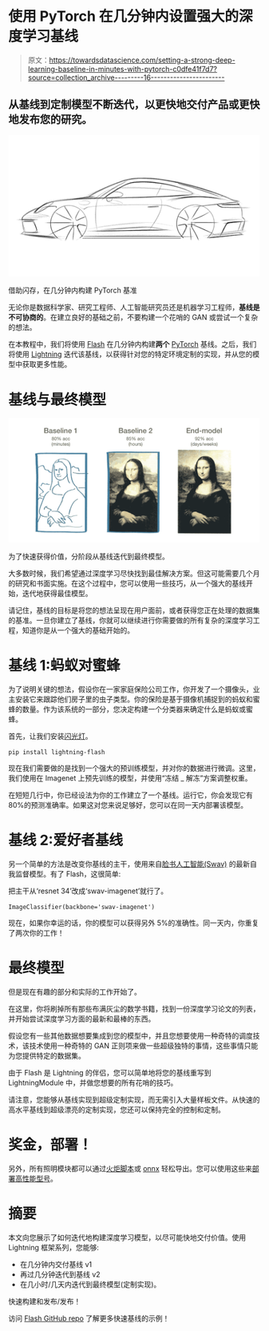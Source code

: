 # 使用 PyTorch 在几分钟内设置强大的深度学习基线

> 原文：<https://towardsdatascience.com/setting-a-strong-deep-learning-baseline-in-minutes-with-pytorch-c0dfe41f7d7?source=collection_archive---------16----------------------->

## 从基线到定制模型不断迭代，以更快地交付产品或更快地发布您的研究。

![](img/8be019c346af3041471f39a57f0d46ce.png)

借助闪存，在几分钟内构建 PyTorch 基准

无论你是数据科学家、研究工程师、人工智能研究员还是机器学习工程师，**基线是不可协商的**。在建立良好的基础之前，不要构建一个花哨的 GAN 或尝试一个复杂的想法。

在本教程中，我们将使用 [Flash](https://github.com/PyTorchLightning/lightning-flash) 在几分钟内构建**两个** [PyTorch](https://ai.facebook.com/tools/pytorch/) 基线。之后，我们将使用 [Lightning](https://github.com/PyTorchLightning/pytorch-lightning) 迭代该基线，以获得针对您的特定环境定制的实现，并从您的模型中获取更多性能。

# 基线与最终模型

![](img/5e8b980b5c13a6ff4f8f236178124a7c.png)

为了快速获得价值，分阶段从基线迭代到最终模型。

大多数时候，我们希望通过深度学习尽快找到最佳解决方案。但这可能需要几个月的研究和书面实施。在这个过程中，您可以使用一些技巧，从一个强大的基线开始，迭代地获得最佳模型。

请记住，基线的目标是将您的想法呈现在用户面前，或者获得您正在处理的数据集的基准。一旦你建立了基线，你就可以继续进行你需要做的所有复杂的深度学习工程，知道你是从一个强大的基础开始的。

# 基线 1:蚂蚁对蜜蜂

为了说明关键的想法，假设你在一家家庭保险公司工作，你开发了一个摄像头，业主安装它来跟踪他们房子里的虫子类型。你的保险是基于摄像机捕捉到的蚂蚁和蜜蜂的数量。作为该系统的一部分，您决定构建一个分类器来确定什么是蚂蚁或蜜蜂。

首先，让我们安装[闪光灯](https://github.com/PyTorchLightning/lightning-flash)。

```
pip install lightning-flash
```

现在我们需要做的是找到一个强大的预训练模型，并对你的数据进行微调。这里，我们使用在 Imagenet 上预先训练的模型，并使用“冻结 _ 解冻”方案调整权重。

在短短几行中，你已经设法为你的工作建立了一个基线。运行它，你会发现它有 80%的预测准确率。如果这对您来说足够好，您可以在同一天内部署该模型。

# 基线 2:爱好者基线

另一个简单的方法是改变你基线的主干，使用来自[脸书人工智能(Swav)](https://ai.facebook.com/blog/high-performance-self-supervised-image-classification-with-contrastive-clustering/) 的最新自我监督模型。有了 Flash，这很简单:

把主干从‘resnet 34’改成‘swav-imagenet’就行了。

```
ImageClassifier(backbone='swav-imagenet')
```

现在，如果你幸运的话，你的模型可以获得另外 5%的准确性。同一天内，你重复了两次你的工作！

# 最终模型

但是现在有趣的部分和实际的工作开始了。

在这里，你将刷掉所有那些布满灰尘的数学书籍，找到一份深度学习论文的列表，并开始尝试深度学习方面的最新和最棒的东西。

假设您有一些其他数据想要集成到您的模型中，并且您想要使用一种奇特的调度技术，该技术使用一种奇特的 GAN 正则项来做一些超级独特的事情，这些事情只能为您提供特定的数据集。

由于 Flash 是 Lightning 的伴侣，您可以简单地将您的基线重写到 LightningModule 中，并做您想要的所有花哨的技巧。

请注意，您能够从基线实现到超级定制实现，而无需引入大量样板文件。从快速的高水平基线到超级漂亮的定制实现，您还可以保持完全的控制和定制。

# 奖金，部署！

另外，所有照明模块都可以通过[火炬脚本](https://pytorch-lightning.readthedocs.io/en/stable/production_inference.html#exporting-to-torchscript)或 [onnx](https://pytorch-lightning.readthedocs.io/en/stable/production_inference.html#exporting-to-onnx) 轻松导出。您可以使用这些来[部署高性能型号](https://pytorch-lightning.readthedocs.io/en/stable/production_inference.html#inference-in-production)。

# 摘要

本文向您展示了如何迭代地构建深度学习模型，以尽可能快地交付价值。使用 Lightning 框架系列，您能够:

*   在几分钟内交付基线 v1
*   再过几分钟迭代到基线 v2
*   在几小时/几天内迭代到最终模型(定制实现)。

快速构建和发布/发布！

访问 [Flash GitHub repo](https://github.com/PyTorchLightning/lightning-flash) 了解更多快速基线的示例！
